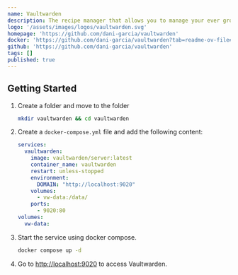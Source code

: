 ```yaml
---
name: Vaultwarden
description: The recipe manager that allows you to manage your ever growing collection of digital recipes.
logo: '/assets/images/logos/vaultwarden.svg'
homepage: 'https://github.com/dani-garcia/vaultwarden'
docker: 'https://github.com/dani-garcia/vaultwarden?tab=readme-ov-file#docker-compose'
github: 'https://github.com/dani-garcia/vaultwarden'
tags: []
published: true
---
```


## Getting Started

1. Create a folder and move to the folder
    ```bash
    mkdir vaultwarden && cd vaultwarden
    ```
2. Create a `docker-compose.yml` file and add the following content:
    ```yaml [docker-compose.yml]
    services:
      vaultwarden:
        image: vaultwarden/server:latest
        container_name: vaultwarden
        restart: unless-stopped
        environment:
          DOMAIN: "http://localhost:9020"
        volumes:
          - vw-data:/data/
        ports:
          - 9020:80
    volumes:
      vw-data:
    ```
3. Start the service using docker compose.
    ```bash
    docker compose up -d
    ```
4. Go to [http://localhost:9020](http://localhost:9020) to access Vaultwarden.

